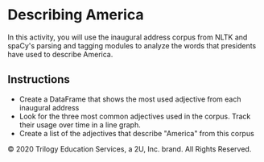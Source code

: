 # Describing America

In this activity, you will use the inaugural address corpus from NLTK and spaCy's parsing and tagging modules to analyze the words that presidents have used to describe America.

## Instructions

* Create a DataFrame that shows the most used adjective from each inaugural address
* Look for the three most common adjectives used in the corpus. Track their usage over time in a line graph.
* Create a list of the adjectives that describe "America" from this corpus

© 2020 Trilogy Education Services, a 2U, Inc. brand. All Rights Reserved.
